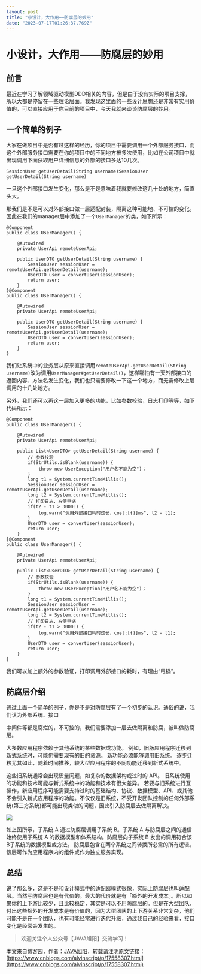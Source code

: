 ```yaml
---
layout: post
title: "小设计，大作用——防腐层的妙用"
date: "2023-07-17T01:26:37.769Z"
---
```

小设计，大作用——防腐层的妙用
===============

前言
--

最近在学习了解领域驱动模型DDD相关的内容，但是由于没有实际的项目支撑，所以大都是停留在一些理论层面。我发现这里面的一些设计思想还是非常有实用价值的，可以直接应用于你目前的项目中，今天我就来谈谈防腐层的妙用。

一个简单的例子
-------

大家在做项目中是否有过这样的经历，你的项目中需要调用一个外部服务接口，而这个外部服务接口需要在你的项目中的不同地方被多次使用，比如在公司项目中就出现调用下面获取用户详细信息的外部的接口多达10几次。

    SessionUser getUserDetail(String username)SessionUser getUserDetail(String username)
    

一旦这个外部接口发生变化，那么是不是意味着我就要修改这几十处的地方，简直头大。

那我们是不是可以对外部接口做一层适配封装，隔离这种可能地、不可控的变化。因此在我们的manager层中添加了一个`UserManager`的类，如下所示：

    @Component
    public class UserManager() {
    
        @Autowired
        private UserApi remoteUserApi;
    
        public UserDTO getUserDetail(String username) {
    		SessionUser sessionUser = remoteUserApi.getUserDetail(username);
            UserDTO user = convertUser(sessionUser);
            return user;
        }
    }@Component
    public class UserManager() {
    
        @Autowired
        private UserApi remoteUserApi;
    
        public UserDTO getUserDetail(String username) {
    		SessionUser sessionUser = remoteUserApi.getUserDetail(username);
            UserDTO user = convertUser(sessionUser);
            return user;
        }
    }
    

我们让系统中的业务层从原来直接调用`remoteUserApi.getUserDetail(String username)`改为调用`UserManager#getUserDetail()`，这样哪怕有一天外部接口的返回内容、方法名发生变化，我们也只需要修改一下这一个地方，而无需修改上层调用的十几处地方。

另外，我们还可以再这一层加入更多的功能，比如参数校验，日志打印等等，如下代码所示：

    @Component
    public class UserManager() {
    
        @Autowired
        private UserApi remoteUserApi;
    
        public List<UserDTO> getUserDetail(String username) {
            // 参数校验
            if(StrUtils.isBlank(username)) {
                throw new UserException("用户名不能为空")；
            }
            long t1 = System.currentTimeMillis();
    		SessionUser sessionUser = remoteUserApi.getUserDetail(username);
            long t2 = System.currentTimeMillis();
            // 打印日志，方便甩锅    
            if(t2 - t1 > 3000L) {
                log.warn("调用外部接口耗时过长，cost:[{}]ms", t2 - t1);
            }
            UserDTO user = convertUser(sessionUser);
            return user;
        }
    }@Component
    public class UserManager() {
    
        @Autowired
        private UserApi remoteUserApi;
    
        public List<UserDTO> getUserDetail(String username) {
            // 参数校验
            if(StrUtils.isBlank(username)) {
                throw new UserException("用户名不能为空")；
            }
            long t1 = System.currentTimeMillis();
    		SessionUser sessionUser = remoteUserApi.getUserDetail(username);
            long t2 = System.currentTimeMillis();
            // 打印日志，方便甩锅    
            if(t2 - t1 > 3000L) {
                log.warn("调用外部接口耗时过长，cost:[{}]ms", t2 - t1);
            }
            UserDTO user = convertUser(sessionUser);
            return user;
        }
    }
    

我们可以加上额外的参数验证，打印调用外部接口的耗时，有理由“甩锅”。

防腐层介绍
-----

通过上面一个简单的例子，你是不是对防腐层有了一个初步的认识。通俗的说，我们认为外部系统、接口

中间件等都是腐烂的，不可控的，我们需要添加一层去做隔离和防腐，被叫做防腐层。

大多数应用程序依赖于其他系统的某些数据或功能。 例如，旧版应用程序迁移到新式系统时，可能仍需要现有的旧的资源。 新功能必须能够调用旧系统。 逐步迁移尤其如此，随着时间推移，较大型应用程序的不同功能迁移到新式系统中。

这些旧系统通常会出现质量问题，如复杂的数据架构或过时的 API。 旧系统使用的功能和技术可能与新式系统中的功能和技术有很大差异。 若要与旧系统进行互操作，新应用程序可能需要支持过时的基础结构、协议、数据模型、API、或其他不会引入新式应用程序的功能。不仅仅是旧系统，不受开发团队控制的任何外部系统(第三方系统)都可能出现类似的问题，因此引入防腐层去做隔离解决。

![](https://p3-juejin.byteimg.com/tos-cn-i-k3u1fbpfcp/0377b17a31bf4ab4b00cb620fc47fd81~tplv-k3u1fbpfcp-zoom-1.image)

如上图所示，子系统 A 通过防腐层调用子系统 B。子系统 A 与防腐层之间的通信始终使用子系统 A 的数据模型和体系结构。防腐层向子系统 B 发出的调用符合该B子系统的数据模型或方法。 防腐层包含在两个系统之间转换所必需的所有逻辑。 该层可作为应用程序内的组件或作为独立服务实现。

总结
--

说了那么多，这是不是和设计模式中的适配器模式很像，实际上防腐层也叫适配层。当然写防腐层也是有代价的。最大的代价就是有「额外的开发成本」。所以如果你的上下游比较少，且比较稳定，其实是可以不用防腐层的。但是在大型团队，付出这些额外的开发成本是有价值的，因为大型团队的上下游关系非常复杂，他们可能不是在一个团队，也有可能经常进行迭代升级，通过我自己的经验来看，接口变化是经常会发生的。

> 欢迎关注个人公众号【JAVA旭阳】交流学习！

本文来自博客园，作者：[JAVA旭阳](https://www.cnblogs.com/alvinscript/)，转载请注明原文链接：[https://www.cnblogs.com/alvinscript/p/17558307.html](https://www.cnblogs.com/alvinscript/p/17558307.html)
